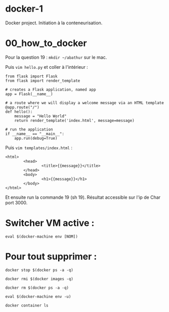 # docker-1
Docker project. Initiation à la conteneurisation.

# 00_how_to_docker

Pour la question 19 :
```mkdir ~/abathur``` sur le mac.

Puis ```vim hello.py``` et coller à l'intérieur :

```
from flask import Flask
from flask import render_template

# creates a Flask application, named app
app = Flask(__name__)

# a route where we will display a welcome message via an HTML template
@app.route("/")
def hello():
    message = "Hello World"
    return render_template('index.html', message=message)

# run the application
if __name__ == "__main__":
    app.run(debug=True)
```

Puis ```vim templates/index.html``` :

```
<html>
        <head>
                <title>{{message}}</title>
        </head>
        <body>
                <h1>{{message}}</h1>
        </body>
</html>
```

Et ensuite run la commande 19 (sh 19). Résultat accessible sur l'ip de Char port 3000.

# Switcher VM active :

```
eval $(docker-machine env [NOM])
````

# Pour tout supprimer :

```
docker stop $(docker ps -a -q)

docker rmi $(docker images -q)

docker rm $(docker ps -a -q)

eval $(docker-machine env -u)

docker container ls
```
